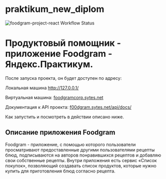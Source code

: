 # praktikum_new_diplom
![foodgram-project-react Workflow Status](https://github.com/slava512mb/foodgram-project-react/actions/workflows/foodgram_workflow.yml/badge.svg?branch=master&event=push)
# Продуктовый помощник - приложение Foodgram - Яндекс.Практикум.

После запуска проекта, он будет доступен по адресу:

Локальная машина http://127.0.0.1/

Виртуальная машина: [foodgramcorp.sytes.net](https://foodgramcorp.sytes.net)

Документация к API проекта: [f00dgram.sytes.net/api/docs/](https://foodgramcorp.sytes.net/api/docs/)

Как запустить и посмотреть в действии описано ниже.

## Описание приложения Foodgram
Foodgram - приложение, с помощью которого пользователи просматривают предоставленные другими пользователями рецепты блюд, подписываются на авторов понравившихся рецептов и добавляю свои собственные рецепты.
Внутри приложения есть сервис «Список покупок», позволяющий создавать список продуктов, которые нужно купить для приготовления блюд согласно рецепта.
